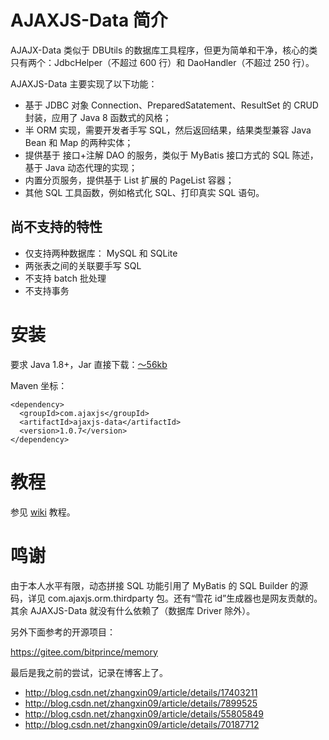 AJAXJS-Data 简介
===========
AJAJX-Data 类似于 DBUtils 的数据库工具程序，但更为简单和干净，核心的类只有两个：JdbcHelper（不超过 600 行）和 DaoHandler（不超过 250 行）。

AJAXJS-Data 主要实现了以下功能：

- 基于 JDBC 对象 Connection、PreparedSatatement、ResultSet 的 CRUD 封装，应用了 Java 8 函数式的风格；
- 半 ORM 实现，需要开发者手写 SQL，然后返回结果，结果类型兼容 Java Bean 和 Map 的两种实体；
- 提供基于 接口+注解 DAO 的服务，类似于 MyBatis 接口方式的 SQL 陈述，基于 Java 动态代理的实现；
- 内置分页服务，提供基于 List 扩展的 PageList 容器；
- 其他 SQL 工具函数，例如格式化 SQL、打印真实 SQL 语句。

尚不支持的特性
----------
- 仅支持两种数据库： MySQL 和 SQLite
- 两张表之间的关联要手写 SQL
- 不支持 batch 批处理
- 不支持事务


安装
==========

要求 Java 1.8+，Jar 直接下载：[～56kb](https://search.maven.org/remotecontent?filepath=com/ajaxjs/ajaxjs-data/1.0.6/ajaxjs-data-1.0.6.jar)

Maven 坐标：

```
<dependency>
  <groupId>com.ajaxjs</groupId>
  <artifactId>ajaxjs-data</artifactId>
  <version>1.0.7</version>
</dependency>
```

教程
==========
参见 [wiki](https://gitee.com/sp42_admin/ajaxjs/wikis/AJAXJS-Data%20%E6%95%B0%E6%8D%AE%E5%B1%82) 教程。


鸣谢
=========

由于本人水平有限，动态拼接 SQL 功能引用了 MyBatis 的 SQL Builder 的源码，详见 com.ajaxjs.orm.thirdparty 包。还有“雪花 id”生成器也是网友贡献的。其余 AJAXJS-Data 就没有什么依赖了（数据库 Driver 除外）。

另外下面参考的开源项目：

https://gitee.com/bitprince/memory

最后是我之前的尝试，记录在博客上了。

- http://blog.csdn.net/zhangxin09/article/details/17403211
- http://blog.csdn.net/zhangxin09/article/details/7899525
- http://blog.csdn.net/zhangxin09/article/details/55805849
- http://blog.csdn.net/zhangxin09/article/details/70187712










